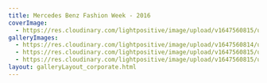 ```yaml
---
title: Mercedes Benz Fashion Week - 2016
coverImage:
  - https://res.cloudinary.com/lightpositive/image/upload/v1647560815/uploads/Mercedes%20Benz%20Fashion%20Week%20-%202016/merci.jpg
galleryImages: 
  - https://res.cloudinary.com/lightpositive/image/upload/v1647560814/uploads/Mercedes%20Benz%20Fashion%20Week%20-%202016/merci1.jpg
  - https://res.cloudinary.com/lightpositive/image/upload/v1647560815/uploads/Mercedes%20Benz%20Fashion%20Week%20-%202016/merci2.jpg
  - https://res.cloudinary.com/lightpositive/image/upload/v1647560815/uploads/Mercedes%20Benz%20Fashion%20Week%20-%202016/merci.jpg
layout: galleryLayout_corporate.html
---
```

